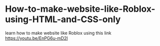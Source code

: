 # How-to-make-website-like-Roblox-using-HTML-and-CSS-only

learn how to make website like Roblox using this link https://youtu.be/EnPG6u-mD2I
